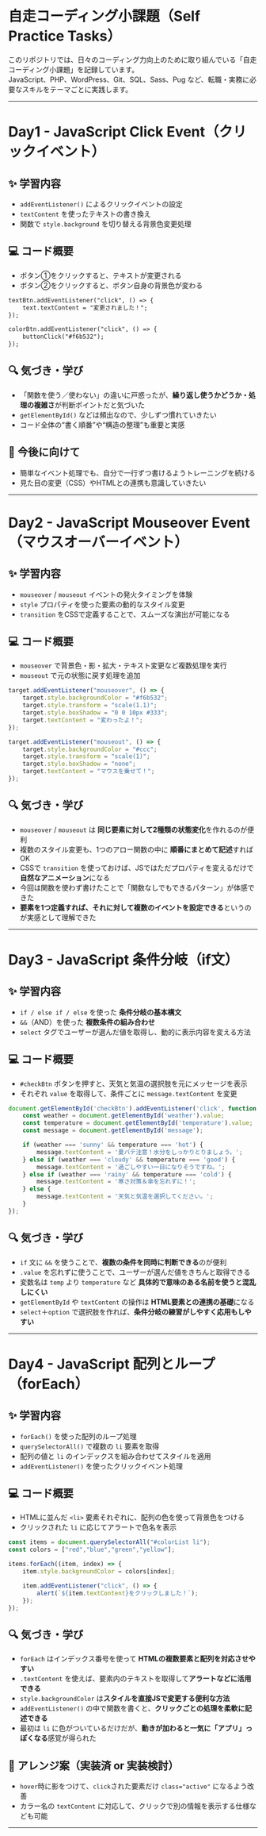 # 自走コーディング小課題（Self Practice Tasks）

このリポジトリでは、日々のコーディング力向上のために取り組んでいる「自走コーディング小課題」を記録しています。  
JavaScript、PHP、WordPress、Git、SQL、Sass、Pug など、転職・実務に必要なスキルをテーマごとに実践します。

---

# Day1 - JavaScript Click Event（クリックイベント）

## ✨ 学習内容

- `addEventListener()` によるクリックイベントの設定
- `textContent` を使ったテキストの書き換え
- 関数で `style.background` を切り替える背景色変更処理

## 💻 コード概要

- ボタン①をクリックすると、テキストが変更される
- ボタン②をクリックすると、ボタン自身の背景色が変わる

```html
textBtn.addEventListener("click", () => {
    text.textContent = "変更されました！";
});

colorBtn.addEventListener("click", () => {
    buttonClick("#f6b532");
});
```

## 🔍 気づき・学び

- 「関数を使う／使わない」の違いに戸惑ったが、**繰り返し使うかどうか・処理の複雑さ**が判断ポイントだと気づいた  
- `getElementById()` などは頻出なので、少しずつ慣れていきたい  
- コード全体の“書く順番”や“構造の整理”も重要と実感

## 📘 今後に向けて

- 簡単なイベント処理でも、自分で一行ずつ書けるようトレーニングを続ける  
- 見た目の変更（CSS）やHTMLとの連携も意識していきたい

---

# Day2 - JavaScript Mouseover Event（マウスオーバーイベント）

## ✨ 学習内容

- `mouseover` / `mouseout` イベントの発火タイミングを体験
- `style` プロパティを使った要素の動的なスタイル変更
- `transition` をCSSで定義することで、スムーズな演出が可能になる

## 💻 コード概要

- `mouseover` で背景色・影・拡大・テキスト変更など複数処理を実行  
- `mouseout` で元の状態に戻す処理を追加  

```js
target.addEventListener("mouseover", () => {
    target.style.backgroundColor = "#f6b532";
    target.style.transform = "scale(1.1)";
    target.style.boxShadow = "0 0 10px #333";
    target.textContent = "変わったよ！";
});

target.addEventListener("mouseout", () => {
    target.style.backgroundColor = "#ccc";
    target.style.transform = "scale(1)";
    target.style.boxShadow = "none";
    target.textContent = "マウスを乗せて！";
});
```

## 🔍 気づき・学び

- `mouseover` / `mouseout` は **同じ要素に対して2種類の状態変化**を作れるのが便利  
- 複数のスタイル変更も、1つのアロー関数の中に **順番にまとめて記述**すればOK  
- CSSで `transition` を使っておけば、JSではただプロパティを変えるだけで **自然なアニメーション**になる  
- 今回は関数を使わず書けたことで「関数なしでもできるパターン」が体感できた  
- **要素を1つ定義すれば、それに対して複数のイベントを設定できる**というのが実感として理解できた

---

# Day3 - JavaScript 条件分岐（if文）

## ✨ 学習内容

- `if / else if / else` を使った **条件分岐の基本構文**
- `&&`（AND）を使った **複数条件の組み合わせ**
- `select` タグでユーザーが選んだ値を取得し、動的に表示内容を変える方法

## 💻 コード概要

- `#checkBtn` ボタンを押すと、天気と気温の選択肢を元にメッセージを表示
- それぞれ `value` を取得して、条件ごとに `message.textContent` を変更

```js
document.getElementById('checkBtn').addEventListener('click', function () {
    const weather = document.getElementById('weather').value;
    const temperature = document.getElementById('temperature').value;
    const message = document.getElementById('message');

    if (weather === 'sunny' && temperature === 'hot') {
        message.textContent = '夏バテ注意！水分をしっかりとりましょう。';
    } else if (weather === 'cloudy' && temperature === 'good') {
        message.textContent = '過ごしやすい一日になりそうですね。';
    } else if (weather === 'rainy' && temperature === 'cold') {
        message.textContent = '寒さ対策＆傘を忘れずに！';
    } else {
        message.textContent = '天気と気温を選択してください。';
    }
});
```

## 🔍 気づき・学び

- `if` 文に `&&` を使うことで、**複数の条件を同時に判断できる**のが便利  
- `.value` を忘れずに使うことで、ユーザーが選んだ値をきちんと取得できる  
- 変数名は `temp` より `temperature` など **具体的で意味のある名前を使うと混乱しにくい**  
- `getElementById` や `textContent` の操作は **HTML要素との連携の基礎**になる  
- `select`＋`option` で選択肢を作れば、**条件分岐の練習がしやすく応用もしやすい**

---

# Day4 - JavaScript 配列とループ（forEach）

## ✨ 学習内容

- `forEach()` を使った配列のループ処理
- `querySelectorAll()` で複数の `li` 要素を取得
- 配列の値と `li` のインデックスを組み合わせてスタイルを適用
- `addEventListener()` を使ったクリックイベント処理

## 💻 コード概要

- HTMLに並んだ `<li>` 要素それぞれに、配列の色を使って背景色をつける
- クリックされた `li` に応じてアラートで色名を表示

```js
const items = document.querySelectorAll("#colorList li");
const colors = ["red","blue","green","yellow"];

items.forEach((item, index) => {
    item.style.backgroundColor = colors[index];

    item.addEventListener("click", () => {
        alert(`${item.textContent}をクリックしました！`);
    });
});
```

## 🔍 気づき・学び

- `forEach` はインデックス番号を使って **HTMLの複数要素と配列を対応させやすい**
- `.textContent` を使えば、要素内のテキストを取得して**アラートなどに活用できる**
- `style.backgroundColor` は**スタイルを直接JSで変更する便利な方法**
- `addEventListener()` の中で関数を書くと、**クリックごとの処理を柔軟に記述できる**
- 最初は `li` に色がついているだけだが、**動きが加わると一気に「アプリ」っぽくなる**感覚が得られた

## 📌 アレンジ案（実装済 or 実装検討）

- `hover`時に影をつけて、`click`された要素だけ `class="active"` になるよう改善
- カラー名の `textContent` に対応して、クリックで別の情報を表示する仕様なども可能

---

